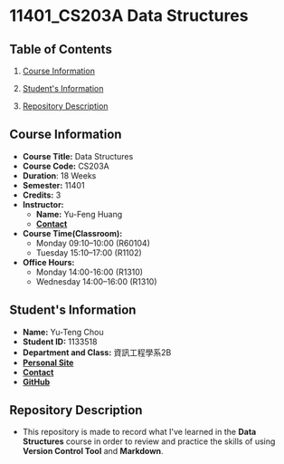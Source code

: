# 11401_CS203A Data Structures

## Table of Contents

1. [Course Information](#course-info)

2. [Student's Information](#student-info)

3. [Repository Description](#repo-description)


## Course Information <a name="course-info" />
- **Course Title:** Data Structures
- **Course Code:** CS203A
- **Duration**: 18 Weeks
- **Semester:** 11401
- **Credits:** 3
- **Instructor:**
    - **Name:** Yu-Feng Huang
    - [**Contact**](mailto:yfhuang@saturn.yzu.edu.tw)
- **Course Time(Classroom):**
    - Monday 09:10–10:00 (R60104)
    - Tuesday 15:10–17:00 (R1102)
- **Office Hours:**
    - Monday 14:00-16:00 (R1310)
    - Wednesday 14:00–16:00 (R1310)

## Student's Information <a name="student-info" />
- **Name:** Yu-Teng Chou
- **Student ID:** 1133518
- **Department and Class:** 資訊工程學系2B
- [**Personal Site**](https://anlongzhou.github.io/)
- [**Contact**](mailto:s1133518@mail.yzu.edu.tw)
- [**GitHub**](https://github.com/AnlongZhou)

## Repository Description <a name="repo-description" />
- This repository is made to record what I've learned in the **Data Structures** course in order to review 
and practice the skills of using **Version Control Tool**  and **Markdown**.
 
